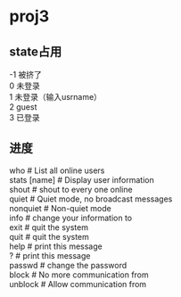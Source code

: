 # proj3
## state占用
-1 被挤了\
0  未登录\
1  未登录（输入usrname）\
2  guest\
3  已登录
## 进度
  who                     # List all online users\
  stats [name]            # Display user information\
  shout <msg>             # shout <msg> to every one online\
  quiet                   # Quiet mode, no broadcast messages\
  nonquiet                # Non-quiet mode\
  info <msg>              # change your information to <msg>\
  exit                    # quit the system\
  quit                    # quit the system\
  help                    # print this message\
  ?                       # print this message\
  passwd <new>            # change the password\
  block <id>              # No more communication from <id>\
  unblock <id>            # Allow communication from <id>
